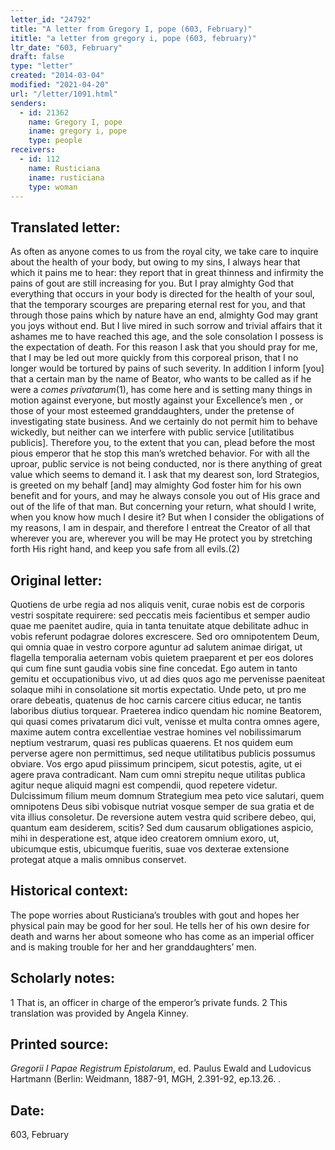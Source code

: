 ```yaml
---
letter_id: "24792"
title: "A letter from Gregory I, pope (603, February)"
ititle: "a letter from gregory i, pope (603, february)"
ltr_date: "603, February"
draft: false
type: "letter"
created: "2014-03-04"
modified: "2021-04-20"
url: "/letter/1091.html"
senders:
  - id: 21362
    name: Gregory I, pope
    iname: gregory i, pope
    type: people
receivers:
  - id: 112
    name: Rusticiana
    iname: rusticiana
    type: woman
---
```

<h2> Translated letter:</h2><p>As often as anyone comes to us from the royal city, we take care to inquire about the health of your body, but owing to my sins, I always hear that which it pains me to hear: they report that in great thinness and infirmity the pains of gout are still increasing for you. But I pray almighty God that everything that occurs in your body is directed for the health of your soul, that the temporary scourges are preparing eternal rest for you, and that through those pains which by nature have an end, almighty God may grant you joys without end. But I live mired in such sorrow and trivial affairs that it ashames me to have reached this age, and the sole consolation I possess is the expectation of death. For this reason I ask that you should pray for me, that I may be led out more quickly from this corporeal prison, that I no longer would be tortured by pains of such severity. In addition I inform [you] that a certain man by the name of Beator, who wants to be called as if he were a <em>comes privatarum</em>(1), has come here and is setting many things in motion against everyone, but mostly against your Excellence’s men , or those of your most esteemed granddaughters, under the pretense of investigating state business. And we certainly do not permit him to behave wickedly, but neither can we interfere with public service [utilitatibus publicis]. Therefore you, to the extent that you can, plead before the most pious emperor that he stop this man’s wretched behavior. For with all the uproar, public service is not being conducted, nor is there anything of great value which seems to demand it. I ask that my dearest son, lord Strategios, is greeted on my behalf [and] may almighty God foster him for his own benefit and for yours, and may he always console you out of His grace and out of the life of that man. But concerning your return, what should I write, when you know how much I desire it? But when I consider the obligations of my reasons, I am in despair, and therefore I entreat the Creator of all that wherever you are, wherever you will be may He protect you by stretching forth His right hand, and keep you safe from all evils.(2)</p><h2 class="mt-4"> Original letter:</h2>Quotiens de urbe regia ad nos aliquis venit, curae nobis est de corporis vestri sospitate requirere: sed peccatis meis facientibus et semper audio quae me paenitet audire, quia in tanta tenuitate atque debilitate adhuc in vobis referunt podagrae dolores excrescere. Sed oro omnipotentem Deum, qui omnia quae in vestro corpore aguntur ad salutem animae dirigat, ut flagella temporalia aeternam vobis quietem praeparent et per eos dolores qui cum fine sunt gaudia vobis sine fine concedat. Ego autem in tanto gemitu et occupationibus vivo, ut ad dies quos ago me pervenisse paeniteat solaque mihi in consolatione sit mortis expectatio. Unde peto, ut pro me orare debeatis, quatenus de hoc carnis carcere citius educar, ne tantis laboribus diutius torquear.
Praeterea indico quendam hic nomine Beatorem, qui quasi comes privatarum dici vult, venisse et multa contra omnes agere, maxime autem contra excellentiae vestrae homines vel nobilissimarum neptium vestrarum, quasi res publicas quaerens. Et nos quidem eum perverse agere non permittimus, sed neque utilitatibus publicis possumus obviare. Vos ergo apud piissimum principem, sicut potestis, agite, ut ei agere prava contradicant. Nam cum omni strepitu neque utilitas publica agitur neque aliquid magni est compendii, quod repetere videtur. Dulcissimum filium meum domnum Strategium mea peto vice salutari, quem omnipotens Deus sibi vobisque nutriat vosque semper de sua gratia et de vita illius consoletur. De reversione autem vestra quid scribere debeo, qui, quantum eam desiderem, scitis? Sed dum causarum obligationes aspicio, mihi in desperatione est, atque ideo creatorem omnium exoro, ut, ubicumque estis, ubicumque fueritis, suae vos dexterae extensione protegat atque a malis omnibus conservet.
<h2 class="mt-4"> Historical context:</h2>The pope worries about Rusticiana’s troubles with gout and hopes her physical pain may be good for her soul.  He tells her of his own desire for death and warns her about someone who has come as an imperial officer and is making trouble for her and her granddaughters’ men.
<h2 class="mt-4"> Scholarly notes:</h2>1 That is, an officer in charge of the emperor’s private funds.
2 This translation was provided by Angela Kinney.
<h2 class="mt-4"> Printed source:</h2><p><em>Gregorii I Papae Registrum Epistolarum</em>, ed. Paulus Ewald and Ludovicus Hartmann (Berlin: Weidmann, 1887-91, MGH, 2.391-92, ep.13.26. .</p><h2 class="mt-4"> Date:</h2>603, February